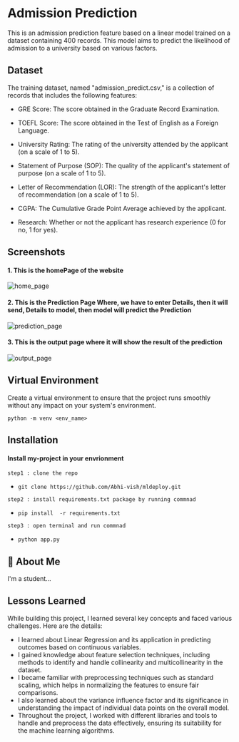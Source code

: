 
# Admission Prediction

This is an admission prediction feature based on a linear model trained on a dataset containing 400 records. This model aims to predict the likelihood of admission to a university based on various factors.
## Dataset

The training dataset, named "admission_predict.csv," is a collection of records that includes the following features:

- GRE Score: The score obtained in the Graduate Record Examination.

- TOEFL Score: The score obtained in the Test of English as a Foreign Language.

- University Rating: The rating of the university attended by the applicant (on a scale of 1 to 5).

- Statement of Purpose (SOP): The quality of the applicant's statement of purpose (on a scale of 1 to 5).

- Letter of Recommendation (LOR): The strength of the applicant's letter of recommendation (on a scale of 1 to 5). 

- CGPA: The Cumulative Grade Point Average achieved by the applicant.

- Research: Whether or not the applicant has research experience (0 for no, 1 for yes).
## Screenshots

#### 1. This is the homePage of the website

![home_page](https://github.com/Abhi-vish/mldeploy/assets/109618783/e33993f3-dc5c-4c10-a617-fb626a58c716)


#### 2. This is the Prediction Page Where, we have to enter Details, then it will send, Details to model, then model will predict the Prediction

![prediction_page](https://github.com/Abhi-vish/mldeploy/assets/109618783/28b8dec0-b9ca-44ec-92d0-c70fec32f42b)

#### 3. This is the output page where it will show the result of the prediction

![output_page](https://github.com/Abhi-vish/mldeploy/assets/109618783/8d0e1cb3-db81-4fc5-8585-781960ae34a1)
## Virtual Environment 


Create a virtual environment to ensure that the project runs smoothly without any impact on your system's environment.

`python -m venv <env_name>`



## Installation

#### Install my-project in your envrionment

`step1 : clone the repo` 
- `git clone https://github.com/Abhi-vish/mldeploy.git`

`step2 : install requirements.txt package by running commnad`
- `pip install  -r requirements.txt`

`step3 : open terminal and run commnad`
- `python app.py `
    
    
## 🚀 About Me
I'm a student...


## Lessons Learned

While building this project, I learned several key concepts and faced various challenges. Here are the details:

- I learned about Linear Regression and its application in predicting outcomes based on continuous variables.
- I gained knowledge about feature selection techniques, including methods to identify and handle collinearity and multicollinearity in the dataset.
- I became familiar with preprocessing techniques such as standard scaling, which helps in normalizing the features to ensure fair comparisons.
- I also learned about the variance influence factor and its significance in understanding the impact of individual data points on the overall model.
- Throughout the project, I worked with different libraries and tools to handle and preprocess the data effectively, ensuring its suitability for the machine learning algorithms.

